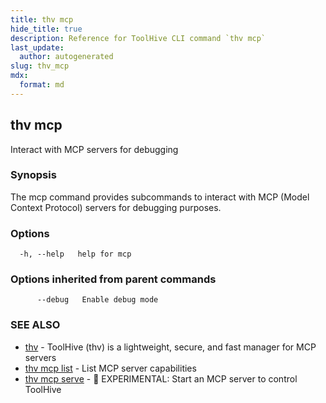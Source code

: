 ```yaml
---
title: thv mcp
hide_title: true
description: Reference for ToolHive CLI command `thv mcp`
last_update:
  author: autogenerated
slug: thv_mcp
mdx:
  format: md
---
```


## thv mcp

Interact with MCP servers for debugging

### Synopsis

The mcp command provides subcommands to interact with MCP (Model Context Protocol) servers for debugging purposes.

### Options

```
  -h, --help   help for mcp
```

### Options inherited from parent commands

```
      --debug   Enable debug mode
```

### SEE ALSO

* [thv](thv.md)	 - ToolHive (thv) is a lightweight, secure, and fast manager for MCP servers
* [thv mcp list](thv_mcp_list.md)	 - List MCP server capabilities
* [thv mcp serve](thv_mcp_serve.md)	 - 🧪 EXPERIMENTAL: Start an MCP server to control ToolHive

